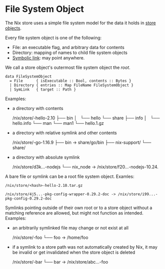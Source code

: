 # File System Object

The Nix store uses a simple file system model for the data it holds in [store objects](store.md#store-object).

Every file system object is one of the following:

 - File: an executable flag, and arbitrary data for contents
 - Directory: mapping of names to child file system objects
 - [Symbolic link][symlink]: may point anywhere.

We call a store object's outermost file system object the *root*.

    data FileSystemObject
      = File      { isExecutable :: Bool, contents :: Bytes }
      | Directory { entries :: Map FileName FileSystemObject }
      | SymLink   { target :: Path }

Examples:

- a directory with contents

    /nix/store/<hash>-hello-2.10
    ├── bin
    │   └── hello
    └── share
        ├── info
        │   └── hello.info
        └── man
            └── man1
                └── hello.1.gz

- a directory with relative symlink and other contents

    /nix/store/<hash>-go-1.16.9
    ├── bin -> share/go/bin
    ├── nix-support/
    └── share/

- a directory with absolute symlink

    /nix/store/d3k...-nodejs
    └── nix_node -> /nix/store/f20...-nodejs-10.24.

A bare file or symlink can be a root file system object.
Examles:

    /nix/store/<hash>-hello-2.10.tar.gz

    /nix/store/4j5...-pkg-config-wrapper-0.29.2-doc -> /nix/store/i99...-pkg-config-0.29.2-doc

Symlinks pointing outside of their own root or to a store object without a matching reference are allowed, but might not function as intended.
Examples:

- an arbitrarily symlinked file may change or not exist at all

    /nix/store/<hash>-foo
    └── foo -> /home/foo

- if a symlink to a store path was not automatically created by Nix, it may be invalid or get invalidated when the store object is deleted

    /nix/store/<hash>-bar
    └── bar -> /nix/store/abc...-foo

[symlink]: https://en.m.wikipedia.org/wiki/Symbolic_link
